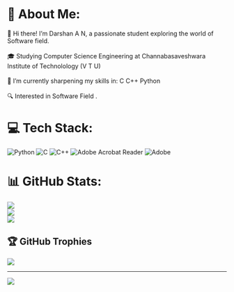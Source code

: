 # 💫 About Me:
👋 Hi there! I’m Darshan A N, a passionate student exploring the world of Software field.<br><br>🎓 Studying Computer Science Engineering at Channabasaveshwara Institute of Technolology (V T U)<br><br>🌱 I’m currently sharpening my skills in: C C++ Python<br><br>🔍 Interested in Software Field .


# 💻 Tech Stack:
![Python](https://img.shields.io/badge/python-3670A0?style=for-the-badge&logo=python&logoColor=ffdd54) ![C](https://img.shields.io/badge/c-%2300599C.svg?style=for-the-badge&logo=c&logoColor=white) ![C++](https://img.shields.io/badge/c++-%2300599C.svg?style=for-the-badge&logo=c%2B%2B&logoColor=white) ![Adobe Acrobat Reader](https://img.shields.io/badge/Adobe%20Acrobat%20Reader-EC1C24.svg?style=for-the-badge&logo=Adobe%20Acrobat%20Reader&logoColor=white) ![Adobe](https://img.shields.io/badge/adobe-%23FF0000.svg?style=for-the-badge&logo=adobe&logoColor=white)
# 📊 GitHub Stats:
![](https://github-readme-stats.vercel.app/api?username=darshan30an&theme=dark&hide_border=false&include_all_commits=true&count_private=true)<br/>
![](https://github-readme-streak-stats.herokuapp.com/?user=darshan30an&theme=dark&hide_border=false)<br/>
![](https://github-readme-stats.vercel.app/api/top-langs/?username=darshan30an&theme=dark&hide_border=false&include_all_commits=true&count_private=true&layout=compact)

## 🏆 GitHub Trophies
![](https://github-profile-trophy.vercel.app/?username=darshan30an&theme=radical&no-frame=false&no-bg=true&margin-w=4)

---
[![](https://visitcount.itsvg.in/api?id=darshan30an&icon=0&color=0)](https://visitcount.itsvg.in)

<!-- Proudly created with GPRM ( https://gprm.itsvg.in ) -->

